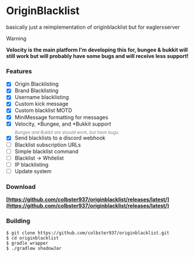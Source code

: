 # OriginBlacklist

basically just a reimplementation of originblacklist but for eaglerxserver

> [!WARNING]
> **Velocity is the main platform I'm developing this for, bungee & bukkit will still work but will probably have some bugs and will receive less support!**

### Features
- [x] Origin Blacklisting
- [x] Brand Blacklisting
- [x] Username blacklisting
- [x] Custom kick message
- [x] Custom blacklist MOTD
- [x] MiniMessage formatting for messages
- [x] Velocity, *Bungee, and *Bukkit support
  <br>_<sub><span style="color:gray">Bungee and Bukkit are should work, but have bugs.</span></sub>_
- [x] Send blacklists to a discord webhook
- [ ] Blacklist subscription URLs
- [ ] Simple blacklist command
- [ ] Blacklist -> Whitelist
- [ ] IP blacklisting
- [ ] Update system

### Download
**[https://github.com/colbster937/originblacklist/releases/latest/](https://github.com/colbster937/originblacklist/releases/latest/)**

### Building
```
$ git clone https://github.com/colbster937/originblacklist.git
$ cd originblacklist
$ gradle wrapper
$ ./gradlew shadowJar
```
